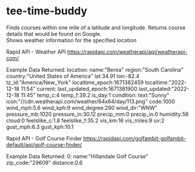 # tee-time-buddy
Finds courses within one mile of a latitude and longitude.  Returns course details that would be found on Google.  
Shows weather information for the specified location

Rapid API - Weather API
https://rapidapi.com/weatherapi/api/weatherapi-com/

  Example Data Returned:
      location:
      name:"Berea"
      region:"South Carolina"
      country:"United States of America"
      lat:34.91
      lon:-82.4
      tz_id:"America/New_York"
      localtime_epoch:1671382459
      localtime:"2022-12-18 11:54"
      current:
      last_updated_epoch:1671381900
      last_updated:"2022-12-18 11:45"
      temp_c:4
      temp_f:39.2
      is_day:1
      condition:
      text:"Sunny"
      icon:"//cdn.weatherapi.com/weather/64x64/day/113.png"
      code:1000
      wind_mph:5.6
      wind_kph:9
      wind_degree:290
      wind_dir:"WNW"
      pressure_mb:1020
      pressure_in:30.12
      precip_mm:0
      precip_in:0
      humidity:56
      cloud:0
      feelslike_c:1.8
      feelslike_f:35.2
      vis_km:16
      vis_miles:9
      uv:2
      gust_mph:6.3
      gust_kph:10.1

Rapid API - Golf Course Finder
https://rapidapi.com/golfambit-golfambit-default/api/golf-course-finder/

  Example Data Returned:
      0:
      name:"Hillandale Golf Course"
      zip_code:"29609"
      distance:0.6

